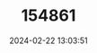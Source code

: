 ---
title: "154861"
category: "Istigobius rigilius"
draft: false
date: 2024-02-22 13:03:51
languages:
  English: ["Brown-speckled Sand-goby", "Rigilius Goby", "Orangespotted Goby"]
---